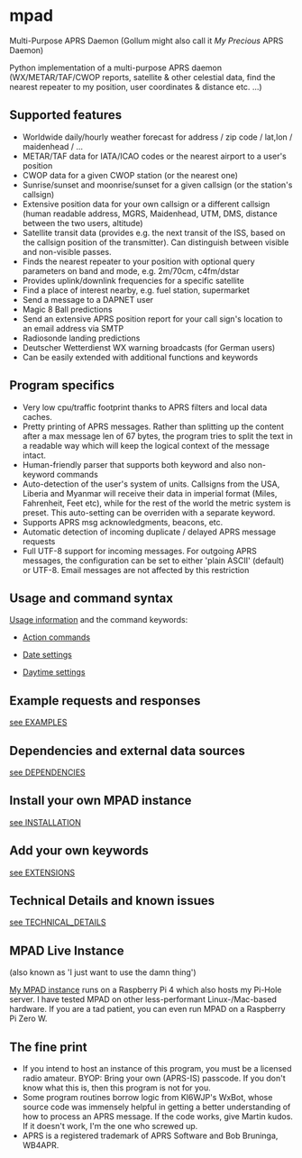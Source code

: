 # mpad

Multi-Purpose APRS Daemon (Gollum might also call it _My Precious_ APRS Daemon)

Python implementation of a multi-purpose APRS daemon (WX/METAR/TAF/CWOP reports, satellite & other celestial data, find the nearest repeater to my position, user coordinates & distance etc. ...)

## Supported features

- Worldwide daily/hourly weather forecast for address / zip code / lat,lon / maidenhead / ...
- METAR/TAF data for IATA/ICAO codes or the nearest airport to a user's position
- CWOP data for a given CWOP station (or the nearest one)
- Sunrise/sunset and moonrise/sunset for a given callsign (or the station's callsign)
- Extensive position data for your own callsign or a different callsign (human readable address, MGRS, Maidenhead, UTM, DMS, distance between the two users, altitude)
- Satellite transit data (provides e.g. the next transit of the ISS, based on the callsign position of the transmitter). Can distinguish between visible and non-visible passes.
- Finds the nearest repeater to your position with optional query parameters on band and mode, e.g. 2m/70cm, c4fm/dstar
- Provides uplink/downlink frequencies for a specific satellite
- Find a place of interest nearby, e.g. fuel station, supermarket
- Send a message to a DAPNET user
- Magic 8 Ball predictions
- Send an extensive APRS position report for your call sign's location to an email address via SMTP
- Radiosonde landing predictions
- Deutscher Wetterdienst WX warning broadcasts (for German users)
- Can be easily extended with additional functions and keywords

## Program specifics

- Very low cpu/traffic footprint thanks to APRS filters and local data caches.
- Pretty printing of APRS messages. Rather than splitting up the content after a max message len of 67 bytes, the program tries to split the text in a readable way which will keep the logical context of the message intact.
- Human-friendly parser that supports both keyword and also non-keyword commands
- Auto-detection of the user's system of units. Callsigns from the USA, Liberia and Myanmar will receive their data in imperial format (Miles, Fahrenheit, Feet etc), while for the rest of the world the metric system is preset. This auto-setting can be overriden with a separate keyword.
- Supports APRS msg acknowledgments, beacons, etc.
- Automatic detection of incoming duplicate / delayed APRS message requests
- Full UTF-8 support for incoming messages. For outgoing APRS messages, the configuration can be set to either 'plain ASCII' (default) or UTF-8. Email messages are not affected by this restriction

## Usage and command syntax

[Usage information](docs/USAGE.md) and the command keywords:

- [Action commands](docs/COMMANDS/ACTION_KEYWORDS.md)

- [Date settings](docs/COMMANDS/DATE_KEYWORDS.md)

- [Daytime settings](docs/COMMANDS/DAYTIME_KEYWORDS.md)

## Example requests and responses

[see EXAMPLES](docs/EXAMPLES.md)

## Dependencies and external data sources

[see DEPENDENCIES](docs/DEPENDENCIES.md)

## Install your own MPAD instance

[see INSTALLATION](docs/INSTALLATION.md)

## Add your own keywords

[see EXTENSIONS](docs/EXTENSIONS.md)

## Technical Details and known issues

[see TECHNICAL_DETAILS](docs/TECHNICAL_DETAILS.md)

## MPAD Live Instance

(also known as 'I just want to use the damn thing')

[My MPAD instance](https://aprs.fi/#!call=a%2FMPAD&timerange=3600&tail=3600) runs on a Raspberry Pi 4 which also hosts my Pi-Hole server. I have tested MPAD on other less-performant Linux-/Mac-based hardware. If you are a tad patient, you can even run MPAD on a Raspberry Pi Zero W.

## The fine print

- If you intend to host an instance of this program, you must be a licensed radio amateur. BYOP: Bring your own (APRS-IS) passcode. If you don't know what this is, then this program is not for you.
- Some program routines borrow logic from KI6WJP's WxBot, whose source code was immensely helpful in getting a better understanding of how to process an APRS message. If the code works, give Martin kudos. If it doesn't work, I'm the one who screwed up.
- APRS is a registered trademark of APRS Software and Bob Bruninga, WB4APR.
